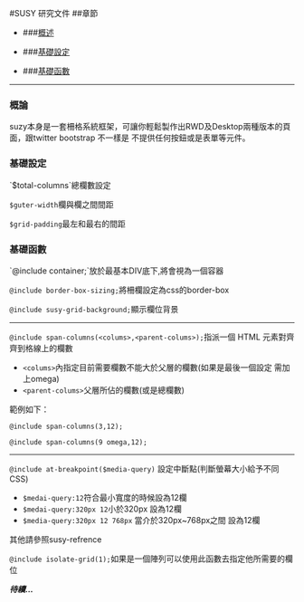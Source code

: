 #SUSY 研究文件
##章節
* ###[概述](#page0)

* ###[基礎設定](#page1)

* ###[基礎函數](#page2)

---

<h3 id="page0">概論</h3>

suzy本身是一套柵格系統框架，可讓你輕鬆製作出RWD及Desktop兩種版本的頁面，跟twitter bootstrap 不一樣是 不提供任何按鈕或是表單等元件。

<h3 id="page1">基礎設定</h3>
`$total-columns`總欄數設定

`$guter-width`欄與欄之間間距

`$grid-padding`最左和最右的間距

<h3 id="page2">基礎函數</h3>
`@include container;`放於最基本DIV底下,將會視為一個容器

`@include border-box-sizing;`將柵欄設定為css的border-box

`@include susy-grid-background;`顯示欄位背景 
- - -
`@include span-columns(<colums>,<parent-colums>);`指派一個 HTML 元素對⿑齊到格線上的欄數

* `<colums>`內指定目前需要欄數不能大於父層的欄數(如果是最後一個設定 需加上omega)
* `<parent-colums>`父層所佔的欄數(或是總欄數)

範例如下：

`@include span-columns(3,12);`

`@include span-columns(9 omega,12);`
- - -
`@include at-breakpoint($media-query)` 設定中斷點(判斷螢幕大小給予不同CSS)
	
* `$medai-query:12`符合最小寬度的時候設為12欄
* `$medai-query:320px 12`小於320px 設為12欄
* `$media-query:320px 12 768px` 當介於320px~768px之間 設為12欄

其他請參照susy-refrence

`@include isolate-grid(1);`如果是一個陣列可以使用此函數去指定他所需要的欄位


***待續...***

